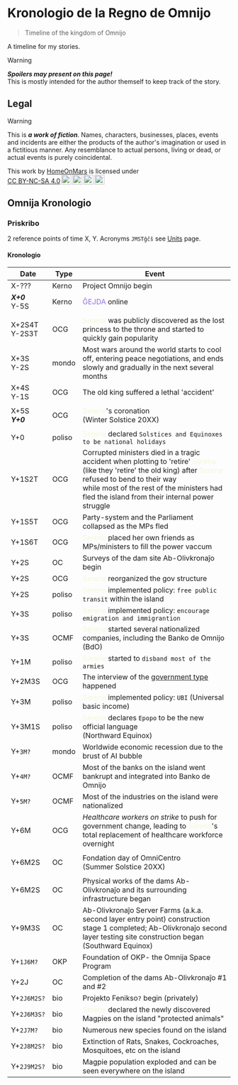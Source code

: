 <!-- -*- coding: utf-8 -*- -->

Kronologio de la Regno de Omnijo
===============================================================================

> Timeline of the kingdom of Omnijo

A timeline for my stories.

> [!WARNING]
> ***Spoilers may present on this page!***  
> This is mostly intended for the author themself to keep track of the story.

Legal
-------------------------------------------------------------------------------

> [!WARNING]
> This is ***a work of fiction***.
> Names, characters, businesses, places, events and incidents
> are either the products of the author's imagination or used in a fictitious manner.
> Any resemblance to actual persons, living or dead, or actual events is purely coincidental.

<p xmlns:cc="http://creativecommons.org/ns#" >This work by <a rel="cc:attributionURL dct:creator" property="cc:attributionName" href="https://github.com/HomeOnMars">HomeOnMars</a> is licensed under <a href="https://creativecommons.org/licenses/by-nc-sa/4.0/?ref=chooser-v1" target="_blank" rel="license noopener noreferrer" style="display:inline-block;">CC BY-NC-SA 4.0<img style="height:22px!important;margin-left:3px;vertical-align:text-bottom;" src="https://mirrors.creativecommons.org/presskit/icons/cc.svg?ref=chooser-v1" alt=""><img style="height:22px!important;margin-left:3px;vertical-align:text-bottom;" src="https://mirrors.creativecommons.org/presskit/icons/by.svg?ref=chooser-v1" alt=""><img style="height:22px!important;margin-left:3px;vertical-align:text-bottom;" src="https://mirrors.creativecommons.org/presskit/icons/nc.svg?ref=chooser-v1" alt=""><img style="height:22px!important;margin-left:3px;vertical-align:text-bottom;" src="https://mirrors.creativecommons.org/presskit/icons/sa.svg?ref=chooser-v1" alt=""></a></p>

Omnija Kronologio
-------------------------------------------------------------------------------

### Priskribo

2 reference points of time X, Y.
Acronyms `JMSTĝĉŝ` see [Units](../teknikajxoj/Unuoj.md#tempo) page.

#### Kronologio

|  Date  |  Type  | Event |
| ------ | ------ | ----- |
| X-???  |  Kerno | Project Omnijo begin |
| ***X+0***  <br>Y-5S |  Kerno | <span style="color:MediumPurple">ĜEJDA</span> online |
||||
| X+2S4T  <br>Y-2S3T  |   OCG  | <span style="color:Beige">Serena</span> was publicly discovered as the lost princess to the throne and started to quickly gain popularity |
| X+3S    <br>Y-2S    |  mondo | Most wars around the world starts to cool off, entering peace negotiations, and ends slowly and gradually in the next several months |
| X+4S    <br>Y-1S    |   OCG  | The old king suffered a lethal 'accident' |
||||
| X+5S  <br>***Y+0*** |   OCG  | <span style="color:Beige">Serena</span>'s coronation  <br>\(Winter Solstice 20XX\) |
||||
| Y+0    | poliso | <span style="color:Beige">Serena</span> declared `Solstices and Equinoxes to be national holidays` |
| Y+1S2T |   OCG  | Corrupted ministers died in a tragic accident when plotting to 'retire' <span style="color:Beige">Serena</span> (like they 'retire' the old king) after <span style="color:Beige">Serena</span> refused to bend to their way<br> while most of the rest of the ministers had fled the island from their internal power struggle |
| Y+1S5T |   OCG  | Party-system and the Parliament collapsed as the MPs fled |
| Y+1S6T |   OCG  | <span style="color:Beige">Serena</span> placed her own friends as MPs/ministers to fill the power vaccum |
| Y+2S   |   OC   | Surveys of the dam site Ab-Olivkronaĵo begin |
| Y+2S   |   OCG  | <span style="color:Beige">Serena</span> reorganized the gov structure |
| Y+2S   | poliso | <span style="color:Beige">Serena</span> implemented policy: `free public transit` within the island |
| Y+3S   | poliso | <span style="color:Beige">Serena</span> implemented policy: `encourage emigration and immigrantion` |
| Y+3S   |  OCMF  | <span style="color:Beige">Serena</span> started several nationalized companies, including the Banko de Omnijo (BdO) |
| Y+1M   | poliso | <span style="color:Beige">Serena</span> started to `disband most of the armies` |
| Y+2M3S |   OCG  | The interview of the [government type](../OmniCentro/Bulteno.md#fonrakonta-bulteno) happened |
| Y+3M   | poliso | <span style="color:Beige">Serena</span> implemented policy: `UBI` (Universal basic income) |
| Y+3M1S | poliso | <span style="color:Beige">Serena</span> declares `Epopo` to be the new official language  <br>\(Northward Equinox\) |
| Y+`3M?`  |  mondo | Worldwide economic recession due to the brust of AI bubble |
| Y+`4M?`  |  OCMF  | Most of the banks on the island went bankrupt and integrated into Banko de Omnijo |
| Y+`5M?`  |  OCMF  | Most of the industries on the island were nationalized |
| Y+6M     |   OCG  | *Healthcare workers on strike* to push for government change, leading to <span style="color:Beige">Serena</span>'s total replacement of healthcare workforce overnight |
||||
| Y+6M2S   |   OC   | Fondation day of OmniCentro  <br>\(Summer Solstice 20XX\) |
||||
| Y+6M2S   |   OC   | Physical works of the dams Ab-Olivkronaĵo and its surrounding infrastructure began |
| Y+9M3S   |   OC   | Ab-Olivkronaĵo Server Farms (a.k.a. second layer entry point) construction stage 1 completed; Ab-Olivkronaĵo second layer testing site construction began  <br>\(Southward Equinox\) |
| Y+`1J6M?`|  OKP   | Foundation of OKP- the Omnija Space Program |
| Y+2J     |   OC   | Completion of the dams Ab-Olivkronaĵo #1 and #2 |
| Y+`2J6M2S?` |   bio  | Projekto Fenikso`?` begin (privately) |
| Y+`2J6M3S?` |   bio  | <span style="color:Beige">Serena</span> declared the newly discovered Magpies on the island "protected animals" |
| Y+`2J7M?`   |   bio  | Numerous new species found on the island |
| Y+`2J8M2S?` |   bio  | Extinction of Rats, Snakes, Cockroaches, Mosquitoes, etc on the island |
| Y+`2J9M2S?` |   bio  | Magpie population exploded and can be seen everywhere on the island |
